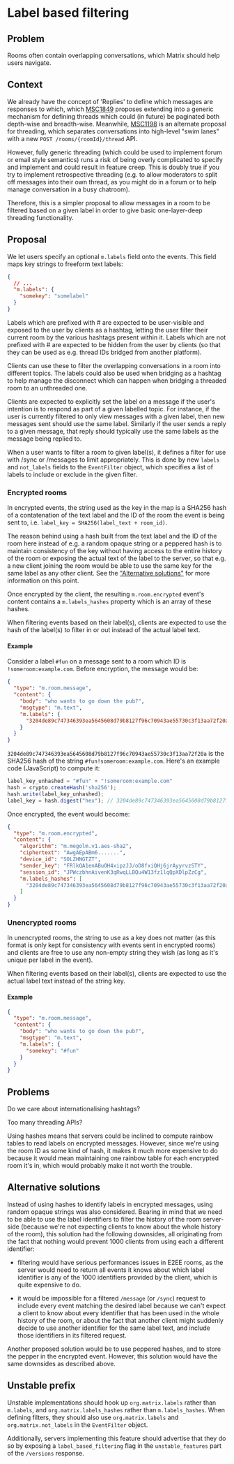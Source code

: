 # Label based filtering

## Problem

Rooms often contain overlapping conversations, which Matrix should help users
navigate.

## Context

We already have the concept of 'Replies' to define which messages are responses
to which, which [MSC1849](https://github.com/matrix-org/matrix-doc/pull/1849)
proposes extending into a generic mechanism for defining threads which could (in
future) be paginated both depth-wise and breadth-wise.  Meanwhile,
[MSC1198](https://github.com/matrix-org/matrix-doc/issues/1198) is an alternate
proposal for threading, which separates conversations into high-level "swim
lanes" with a new `POST /rooms/{roomId}/thread` API.

However, fully generic threading (which could be used to implement forum or
email style semantics) runs a risk of being overly complicated to specify and
implement and could result in feature creep. This is doubly true if you try to
implement retrospective threading (e.g. to allow moderators to split off
messages into their own thread, as you might do in a forum or to help manage
conversation in a busy chatroom).

Therefore, this is a simpler proposal to allow messages in a room to be filtered
based on a given label in order to give basic one-layer-deep threading
functionality.

## Proposal

We let users specify an optional `m.labels` field onto the events. This field
maps key strings to freeform text labels:

```json
{
  // ...
  "m.labels": {
    "somekey": "somelabel"
  }
}
```

Labels which are prefixed with # are expected to be user-visible and exposed to
the user by clients as a hashtag, letting the user filter their current room by
the various hashtags present within it. Labels which are not prefixed with # are
expected to be hidden from the user by clients (so that they can be used as
e.g. thread IDs bridged from another platform).

Clients can use these to filter the overlapping conversations in a room into
different topics. The labels could also be used when bridging as a hashtag to
help manage the disconnect which can happen when bridging a threaded room to an
unthreaded one.

Clients are expected to explicitly set the label on a message if the user's
intention is to respond as part of a given labelled topic.  For instance, if the
user is currently filtered to only view messages with a given label, then new
messages sent should use the same label. Similarly if the user sends a reply to
a given message, that reply should typically use the same labels as the message
being replied to.

When a user wants to filter a room to given label(s), it defines a filter for
use with /sync or /messages to limit appropriately. This is done by new `labels`
and `not_labels` fields to the `EventFilter` object, which specifies a list of
labels to include or exclude in the given filter.

### Encrypted rooms

In encrypted events, the string used as the key in the map is a SHA256 hash of a
contatenation of the text label and the ID of the room the event is being sent
to, i.e. `label_key = SHA256(label_text + room_id)`.

The reason behind using a hash built from the text label and the ID of the room
here instead of e.g. a random opaque string or a peppered hash is to maintain
consistency of the key without having access to the entire history of the room
or exposing the actual text of the label to the server, so that e.g. a new
client joining the room would be able to use the same key for the same label as
any other client. See the ["Alternative solutions"](#alternative-solutions) for
more information on this point.

Once encrypted by the client, the resulting `m.room.encrypted` event's
content contains a `m.labels_hashes` property which is an array of these hashes.

When filtering events based on their label(s), clients are expected to use the
hash of the label(s) to filter in or out instead of the actual label text.

#### Example

Consider a label `#fun` on a message sent to a room which ID is
`!someroom:example.com`. Before encryption, the message would be:

```json
{
  "type": "m.room.message",
  "content": {
    "body": "who wants to go down the pub?",
    "msgtype": "m.text",
    "m.labels": {
      "3204de89c747346393ea5645608d79b8127f96c70943ae55730c3f13aa72f20a": "#fun"
    }
  }
}
```

`3204de89c747346393ea5645608d79b8127f96c70943ae55730c3f13aa72f20a` is the SHA256
hash of the string `#fun!someroom:example.com`. Here's an example code
(JavaScript) to compute it:

```javascript
label_key_unhashed = "#fun" + "!someroom:example.com"
hash = crypto.createHash('sha256');
hash.write(label_key_unhashed);
label_key = hash.digest("hex"); // 3204de89c747346393ea5645608d79b8127f96c70943ae55730c3f13aa72f20a
```

Once encrypted, the event would become:

```json
{
  "type": "m.room.encrypted",
  "content": {
    "algorithm": "m.megolm.v1.aes-sha2",
    "ciphertext": "AwgAEpABm6.......",
    "device_id": "SOLZHNGTZT",
    "sender_key": "FRlkQA1enABuOH4xipzJJ/oD8fxiQHj6jrAyyrvzSTY",
    "session_id": "JPWczbhnAivenK3qRwqLLBQu4W13fz1lqQpXDlpZzCg",
    "m.labels_hashes": [
      "3204de89c747346393ea5645608d79b8127f96c70943ae55730c3f13aa72f20a"
    ]
  }
}
```

### Unencrypted rooms

In unencrypted rooms, the string to use as a key does not matter (as this format
is only kept for consistency with events sent in encrypted rooms) and clients
are free to use any non-empty string they wish (as long as it's unique per label
in the event).

When filtering events based on their label(s), clients are expected to use the
actual label text instead of the string key.

#### Example

```json
{
  "type": "m.room.message",
  "content": {
    "body": "who wants to go down the pub?",
    "msgtype": "m.text",
    "m.labels": {
      "somekey": "#fun"
    }
  }
}
```

## Problems

Do we care about internationalising hashtags?

Too many threading APIs?

Using hashes means that servers could be inclined to compute rainbow tables to
read labels on encrypted messages. However, since we're using the room ID as
some kind of hash, it makes it much more expensive to do because it would mean
maintaining one rainbow table for each encrypted room it's in, which would
probably make it not worth the trouble.

## Alternative solutions

Instead of using hashes to identify labels in encrypted messages, using random
opaque strings was also considered. Bearing in mind that we need to be able to
use the label identifiers to filter the history of the room server-side (because
we're not expecting clients to know about the whole history of the room), this
solution had the following downsides, all originating from the fact that nothing
would prevent 1000 clients from using each a different identifier:

* filtering would have serious performances issues in E2EE rooms, as the server
  would need to return all events it knows about which label identifier is any
  of the 1000 identifiers provided by the client, which is quite expensive to
  do.

* it would be impossible for a filtered `/message` (or `/sync`) request to
  include every event matching the desired label because we can't expect a
  client to know about every identifier that has been used in the whole history
  of the room, or about the fact that another client might suddenly decide to
  use another identifier for the same label text, and include those identifiers
  in its filtered request.

Another proposed solution would be to use peppered hashes, and to store the
pepper in the encrypted event. However, this solution would have the same
downsides as described above.

## Unstable prefix

Unstable implementations should hook up `org.matrix.labels` rather than
`m.labels`, and `org.matrix.labels_hashes` rather than `m.labels_hashes`. When
defining filters, they should also use `org.matrix.labels` and
`org.matrix.not_labels` in the `EventFilter` object.

Additionally, servers implementing this feature should advertise that they do so
by exposing a `label_based_filtering` flag in the `unstable_features` part of
the `/versions` response.
